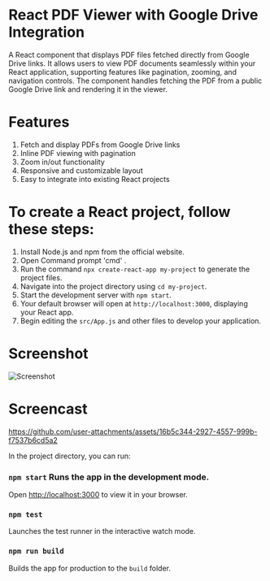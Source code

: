 # React PDF Viewer with Google Drive Integration

A React component that displays PDF files fetched directly from Google Drive links. It allows users to view PDF documents seamlessly within your React application, supporting features like pagination, zooming, and navigation controls. The component handles fetching the PDF from a public Google Drive link and rendering it in the viewer.

# Features
1. Fetch and display PDFs from Google Drive links
2. Inline PDF viewing with pagination
3. Zoom in/out functionality
4. Responsive and customizable layout
5. Easy to integrate into existing React projects

# To create a React project, follow these steps: 
1) Install Node.js and npm from the official website.
2) Open Command prompt 'cmd' . 
3) Run the command `npx create-react-app my-project` to generate the project files. 
4) Navigate into the project directory using `cd my-project`. 
5) Start the development server with `npm start`. 
6) Your default browser will open at `http://localhost:3000`, displaying your React app. 
7) Begin editing the `src/App.js` and other files to develop your application.



# Screenshot
![Screenshot](https://github.com/user-attachments/assets/cb7f4869-de4c-4e93-abe9-19a8a2e7f68b)

# Screencast
https://github.com/user-attachments/assets/16b5c344-2927-4557-999b-f7537b6cd5a2

In the project directory, you can run:
### `npm start` Runs the app in the development mode.
Open [http://localhost:3000](http://localhost:3000) to view it in your browser.

### `npm test`
Launches the test runner in the interactive watch mode.

### `npm run build`
Builds the app for production to the `build` folder.
